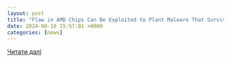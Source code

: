 ```yaml
---
layout: post
title: "Flaw in AMD Chips Can Be Exploited to Plant Malware That Survives OS Reinstalls"
date: 2024-08-10 15:57:01 +0000
categories: [news]
---
```


[Читати далі](https://uk.pcmag.com/processors/153823/flaw-in-amd-chips-can-be-exploited-to-plant-malware-that-survives-os-reinstalls)
